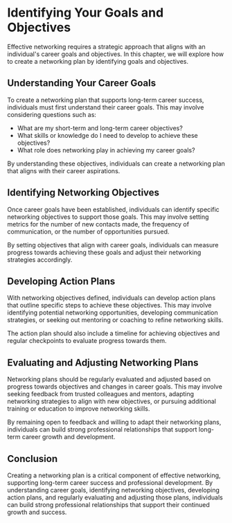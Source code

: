 Identifying Your Goals and Objectives
============================================================================

Effective networking requires a strategic approach that aligns with an individual's career goals and objectives. In this chapter, we will explore how to create a networking plan by identifying goals and objectives.

Understanding Your Career Goals
-------------------------------

To create a networking plan that supports long-term career success, individuals must first understand their career goals. This may involve considering questions such as:

* What are my short-term and long-term career objectives?
* What skills or knowledge do I need to develop to achieve these objectives?
* What role does networking play in achieving my career goals?

By understanding these objectives, individuals can create a networking plan that aligns with their career aspirations.

Identifying Networking Objectives
---------------------------------

Once career goals have been established, individuals can identify specific networking objectives to support those goals. This may involve setting metrics for the number of new contacts made, the frequency of communication, or the number of opportunities pursued.

By setting objectives that align with career goals, individuals can measure progress towards achieving these goals and adjust their networking strategies accordingly.

Developing Action Plans
-----------------------

With networking objectives defined, individuals can develop action plans that outline specific steps to achieve these objectives. This may involve identifying potential networking opportunities, developing communication strategies, or seeking out mentoring or coaching to refine networking skills.

The action plan should also include a timeline for achieving objectives and regular checkpoints to evaluate progress towards them.

Evaluating and Adjusting Networking Plans
-----------------------------------------

Networking plans should be regularly evaluated and adjusted based on progress towards objectives and changes in career goals. This may involve seeking feedback from trusted colleagues and mentors, adapting networking strategies to align with new objectives, or pursuing additional training or education to improve networking skills.

By remaining open to feedback and willing to adapt their networking plans, individuals can build strong professional relationships that support long-term career growth and development.

Conclusion
----------

Creating a networking plan is a critical component of effective networking, supporting long-term career success and professional development. By understanding career goals, identifying networking objectives, developing action plans, and regularly evaluating and adjusting those plans, individuals can build strong professional relationships that support their continued growth and success.
